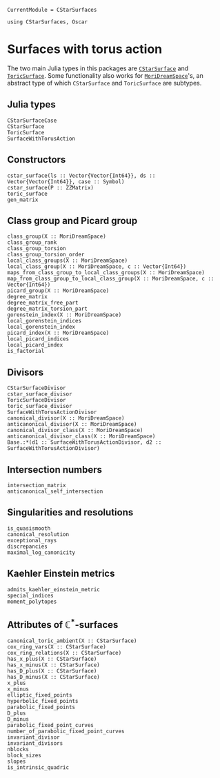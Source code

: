 ```@meta
CurrentModule = CStarSurfaces
```

```@setup oscar
using CStarSurfaces, Oscar 
```

# Surfaces with torus action

The two main Julia types in this packages are [`CStarSurface`](@ref) and
[`ToricSurface`](@ref). Some functionality also works for
[`MoriDreamSpace`](@ref)'s, an abstract type of which `CStarSurface` and
`ToricSurface` are subtypes.

## Julia types

```@docs
CStarSurfaceCase
CStarSurface
ToricSurface
SurfaceWithTorusAction
```

## Constructors 

```@docs
cstar_surface(ls :: Vector{Vector{Int64}}, ds :: Vector{Vector{Int64}}, case :: Symbol)
cstar_surface(P :: ZZMatrix)
toric_surface
gen_matrix
```

## Class group and Picard group

```@docs
class_group(X :: MoriDreamSpace)
class_group_rank
class_group_torsion
class_group_torsion_order
local_class_groups(X :: MoriDreamSpace)
local_class_group(X :: MoriDreamSpace, c :: Vector{Int64})
maps_from_class_group_to_local_class_groups(X :: MoriDreamSpace)
map_from_class_group_to_local_class_group(X :: MoriDreamSpace, c :: Vector{Int64})
picard_group(X :: MoriDreamSpace)
degree_matrix
degree_matrix_free_part
degree_matrix_torsion_part
gorenstein_index(X :: MoriDreamSpace)
local_gorenstein_indices
local_gorenstein_index
picard_index(X :: MoriDreamSpace)
local_picard_indices
local_picard_index
is_factorial
```

## Divisors

```@docs
CStarSurfaceDivisor
cstar_surface_divisor
ToricSurfaceDivisor
toric_surface_divisor
SurfaceWithTorusActionDivisor
canonical_divisor(X :: MoriDreamSpace)
anticanonical_divisor(X :: MoriDreamSpace)
canonical_divisor_class(X :: MoriDreamSpace)
anticanonical_divisor_class(X :: MoriDreamSpace)
Base.:*(d1 :: SurfaceWithTorusActionDivisor, d2 :: SurfaceWithTorusActionDivisor)
```

## Intersection numbers

```@docs
intersection_matrix
anticanonical_self_intersection
```

## Singularities and resolutions

```@docs
is_quasismooth
canonical_resolution
exceptional_rays
discrepancies
maximal_log_canonicity
```

## Kaehler Einstein metrics

```@docs
admits_kaehler_einstein_metric
special_indices
moment_polytopes
```

## Attributes of $\mathbb{C}^*$-surfaces

```@docs
canonical_toric_ambient(X :: CStarSurface)
cox_ring_vars(X :: CStarSurface)
cox_ring_relations(X :: CStarSurface)
has_x_plus(X :: CStarSurface)
has_x_minus(X :: CStarSurface)
has_D_plus(X :: CStarSurface)
has_D_minus(X :: CStarSurface)
x_plus
x_minus
elliptic_fixed_points
hyperbolic_fixed_points
parabolic_fixed_points
D_plus
D_minus
parabolic_fixed_point_curves
number_of_parabolic_fixed_point_curves
invariant_divisor
invariant_divisors
nblocks
block_sizes
slopes
is_intrinsic_quadric
```
